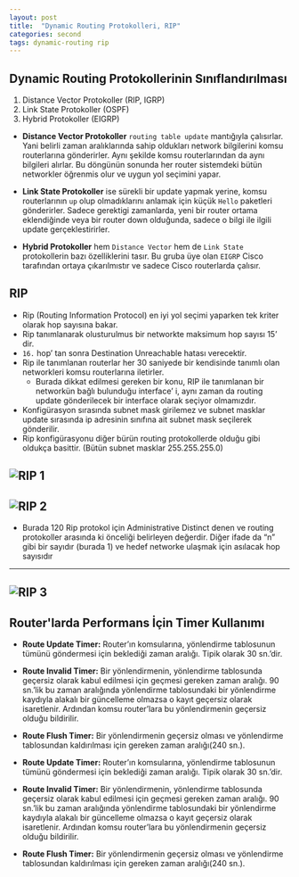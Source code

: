 ```yaml
---
layout: post
title:  "Dynamic Routing Protokolleri, RIP"
categories: second
tags: dynamic-routing rip
---
```


## Dynamic Routing Protokollerinin Sınıflandırılması
1. Distance Vector Protokoller (RIP, IGRP)
2. Link State Protokoller (OSPF)
3. Hybrid Protokoller (EIGRP)

* **Distance Vector Protokoller** `routing table update` mantığıyla çalısırlar.
Yani belirli zaman aralıklarında sahip oldukları network bilgilerini komsu routerlarına gönderirler.
Aynı şekilde komsu routerlarından da aynı bilgileri alırlar. 
Bu döngünün sonunda her router sistemdeki bütün networkler öğrenmis olur ve uygun yol seçimini yapar.

* **Link State Protokoller** ise sürekli bir update yapmak yerine, 
komsu routerlarının `up` olup olmadıklarını anlamak için küçük `Hello` paketleri gönderirler. 
Sadece gerektigi zamanlarda, yeni bir router ortama eklendiğinde veya bir router down olduğunda, 
sadece o bilgi ile ilgili update gerçeklestirirler.

* **Hybrid Protokoller** hem `Distance Vector` hem de `Link State` protokollerin bazı özelliklerini tasır. 
Bu gruba üye olan `EIGRP` Cisco tarafından ortaya çıkarılmıstır ve sadece Cisco routerlarda çalısır.

## RIP

* Rip (Routing Information Protocol) en iyi yol seçimi yaparken tek kriter olarak hop sayısına bakar. 
* Rip tanımlanarak olusturulmus bir networkte maksimum hop sayısı 15’ dir.
* `16.` hop’ tan sonra Destination Unreachable hatası verecektir.
* Rip ile tanımlanan routerlar her 30 saniyede bir kendisinde tanımlı olan networkleri komsu routerlarına iletirler.
  * Burada dikkat edilmesi gereken bir konu, RIP ile tanımlanan bir networkün bağlı bulunduğu interface’ i, aynı zaman da routing update gönderilecek bir interface olarak seçiyor olmamızdır.
* Konfigürasyon sırasında subnet mask girilemez ve subnet masklar update sırasında ip adresinin sınıfına ait subnet mask seçilerek gönderilir.
* Rip konfigürasyonu diğer bürün routing protokollerde olduğu gibi oldukça basittir. (Bütün subnet masklar 255.255.255.0)

![RIP 1](https://github.com/acsariyildiz/Notes/raw/master/Network/img/r1.png)
--------------------------------------------------------------------------------------------
![RIP 2](https://github.com/acsariyildiz/Notes/raw/master/Network/img/r2.png)
--------------------------------------------------------------------------------------------

* Burada 120 Rip protokol için Administrative Distinct denen ve routing protokoller arasında ki önceliği belirleyen değerdir. Diğer ifade da “n” gibi bir sayıdır (burada 1) ve hedef networke ulaşmak için asılacak hop sayısıdır

--------------------------------------------------------------------------------------------
![RIP 3](https://github.com/acsariyildiz/Notes/raw/master/Network/img/r3.png)
--------------------------------------------------------------------------------------------

## Router'larda Performans İçin Timer Kullanımı

* **Route Update Timer:** Router’ın komsularına, yönlendirme tablosunun tümünü göndermesi için beklediği zaman aralığı. Tipik olarak 30 sn.’dir.

* **Route Invalid Timer:** Bir yönlendirmenin, yönlendirme tablosunda geçersiz olarak kabul edilmesi için geçmesi gereken zaman aralığı. 
90 sn.’lik bu zaman aralığında yönlendirme tablosundaki bir yönlendirme kaydıyla alakalı bir güncelleme olmazsa o kayıt geçersiz olarak isaretlenir. 
Ardından komsu router’lara bu yönlendirmenin geçersiz olduğu bildirilir.

* **Route Flush Timer:** Bir yönlendirmenin geçersiz olması ve yönlendirme tablosundan kaldırılması için gereken zaman aralığı(240 sn.).

* **Route Update Timer:** Router’ın komsularına, yönlendirme tablosunun tümünü göndermesi için beklediği zaman aralığı. Tipik olarak 30 sn.’dir.

* **Route Invalid Timer:** Bir yönlendirmenin, yönlendirme tablosunda geçersiz olarak kabul edilmesi için geçmesi gereken zaman aralığı. 90 sn.’lik bu zaman aralığında yönlendirme tablosundaki bir yönlendirme kaydıyla alakalı bir güncelleme olmazsa o kayıt geçersiz olarak isaretlenir. Ardından komsu router’lara bu yönlendirmenin geçersiz olduğu bildirilir.

* **Route Flush Timer:** Bir yönlendirmenin geçersiz olması ve yönlendirme tablosundan kaldırılması için gereken zaman aralığı(240 sn.).

